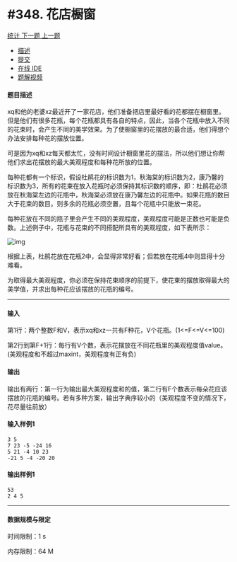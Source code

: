 #  #348. 花店橱窗

[ 统计](http://oj.haizeix.com/problem/348/statistics)[ 下一题](http://oj.haizeix.com/problem/349)[ 上一题](http://oj.haizeix.com/problem/347)

- [ 描述](http://oj.haizeix.com/problem/348#tab-statement)
- [ 提交](http://oj.haizeix.com/problem/348#tab-submit-answer)
- [ 在线 IDE](http://oj.haizeix.com/problem/348#tab-custom-test)
- [题解视频](http://oj.haizeix.com/problem/348##)

#### 题目描述

 xq和他的老婆xz最近开了一家花店，他们准备把店里最好看的花都摆在橱窗里。但是他们有很多花瓶，每个花瓶都具有各自的特点，因此，当各个花瓶中放入不同的花束时，会产生不同的美学效果。为了使橱窗里的花摆放的最合适，他们得想个办法安排每种花的摆放位置。

 可是因为xq和xz每天都太忙，没有时间设计橱窗里花的摆法，所以他们想让你帮他们求出花摆放的最大美观程度和每种花所放的位置。

 每种花都有一个标识，假设杜鹃花的标识数为1，秋海棠的标识数为2，康乃馨的标识数为3，所有的花束在放入花瓶时必须保持其标识数的顺序，即：杜鹃花必须放在秋海棠左边的花瓶中，秋海棠必须放在康乃馨左边的花瓶中。如果花瓶的数目大于花束的数目。则多余的花瓶必须空置，且每个花瓶中只能放一束花。

 每种花放在不同的瓶子里会产生不同的美观程度，美观程度可能是正数也可能是负数。上述例子中，花瓶与花束的不同搭配所具有的美观程度，如下表所示：

![img](http://47.93.11.51:88/img/2019-04-23/19FD4E872A5D44AFB18CA10FBF3FAFD3.jpg)

 根据上表，杜鹃花放在花瓶2中，会显得非常好看；但若放在花瓶4中则显得十分难看。

 为取得最大美观程度，你必须在保持花束顺序的前提下，使花束的摆放取得最大的美学值，并求出每种花应该摆放的花瓶的编号。

------

#### 输入

 第1行：两个整数F和V，表示xq和xz一共有F种花，V个花瓶。(1<=F<=V<=100)

 第2行到第F+1行：每行有V个数，表示花摆放在不同花瓶里的美观程度值value。(美观程度和不超过maxint，美观程度有正有负)

#### 输出

 输出有两行：第一行为输出最大美观程度和的值，第二行有F个数表示每朵花应该摆放的花瓶的编号。若有多种方案，输出字典序较小的（美观程度不变的情况下，花尽量往前放）

#### 输入样例1

```
3 5 
7 23 -5 -24 16
5 21 -4 10 23
-21 5 -4 -20 20
```

#### 输出样例1

```
53
2 4 5
```

------

#### 数据规模与限定

时间限制：1 s

内存限制：64 M